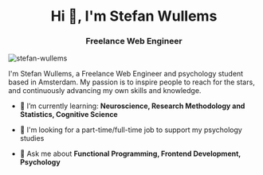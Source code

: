 <h1 align="center">Hi 👋, I'm Stefan Wullems</h1>
<h3 align="center">Freelance Web Engineer</h3>

<p align="left"> <img src="https://komarev.com/ghpvc/?username=stefan-wullems&label=Profile%20views&color=0e75b6&style=flat" alt="stefan-wullems" /> </p>

<p>
  I'm Stefan Wullems, a Freelance Web Engineer and psychology student based in Amsterdam. My passion is to inspire people to reach for the stars, and continuously advancing my own skills and knowledge.
</p>

- 🌱 I’m currently learning: **Neuroscience, Research Methodology and Statistics, Cognitive Science**

- 🤝 I'm looking for a part-time/full-time job to support my psychology studies

- 💬 Ask me about **Functional Programming, Frontend Development, Psychology**

<p align="left">
</p>


